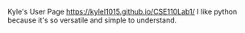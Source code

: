 Kyle's User Page
https://kylel1015.github.io/CSE110Lab1/
I like python because it's so versatile and simple to understand.
